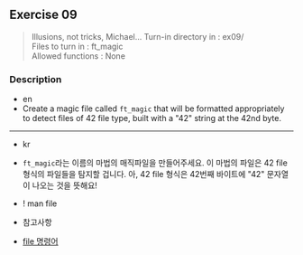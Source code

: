 ## Exercise 09
> Illusions, not tricks, Michael...
> Turn-in directory in : ex09/<br />
> Files to turn in : ft_magic<br />
> Allowed functions : None

### Description
- en
- Create a magic file called `ft_magic` that will be formatted appropriately to detect
files of 42 file type, built with a "42" string at the 42nd byte.

---

- kr
- `ft_magic`라는 이름의 마법의 매직파일을 만들어주세요. 이 마법의 파일은 42 file 형식의 파일들을 탐지할 겁니다. 아, 42 file 형식은 42번째 바이트에 "42" 문자열이 나오는 것을 뜻해요!

- ! man file

- 참고사항
- [file 명령어](https://shaeod.tistory.com/738)